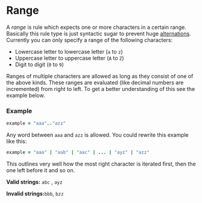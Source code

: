 # Range

A _range_ is rule which expects one or more characters in a certain range. Basically this rule type is just syntactic sugar to prevent huge [alternations](//syntax/alternation.md). Currently you can only specify a range of the following characters:

* Lowercase letter to lowercase letter \(`a` to `z`\)
* Uppercase letter to uppercase letter \(`A` to `Z`\)
* Digit to digit \(`0` to `9`\)

Ranges of multiple characters are allowed as long as they consist of one of the above kinds. These ranges are evaluated \(like decimal numbers are incremented\) from right to left. To get a better understanding of this see the example below.

### Example

```ruby
example = "aaa".."azz"
```

Any word between `aaa` and `azz` is allowed. You could rewrite this example like this:

```ruby
example = "aaa" | "aab" | "aac" | ... | "ayz" | "azz"
```

This outlines very well how the most right character is iterated first, then the one left before it and so on.

**Valid strings:** `abc` , `ayz`

**Invalid strings:**`bbb`, `bzz`

